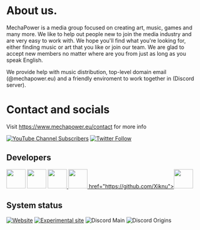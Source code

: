 # About us.
MechaPower is a media group focused on creating art, music, games and many more. We like to help out people new to join the media industry and are very easy to work with. We hope you'll find what you're looking for, either finding music or art that you like or join our team. We are glad to accept new members no matter where are you from just as long as you speak English.

We provide help with music distribution, top-level domain email (@mechapower.eu) and a friendly enviroment to work together in (Discord server).

# Contact and socials
Visit https://www.mechapower.eu/contact for more info

[![YouTube Channel Subscribers](https://img.shields.io/youtube/channel/subscribers/UCtjMF7cFmoYqavwRc-xdW3g?label=Subscribe)](https://www.youtube.com/channel/UCtjMF7cFmoYqavwRc-xdW3g?sub_confirmation=1) [![Twitter Follow](https://img.shields.io/twitter/follow/mechapowah?label=Follow)](https://twitter.com/mechapowah) 
## Developers 

<!-- DEVELOPERS-LIST:START - Do not remove or modify this section -->
<!-- prettier-ignore-start -->
<!-- markdownlint-disable -->
 <a href="https://github.com/ddomino007"><img src="https://avatars.githubusercontent.com/u/23064460?v=4" width="50" height="50" alt=""/></a> <a href="https://github.com/WhenDawnEnds"><img src="https://avatars.githubusercontent.com/u/38332833?v=4" width="50" height="50" alt=""/></a> <a href="https://github.com/MatroskaMods"><img src="https://avatars.githubusercontent.com/u/94531272?v=4" width="50" height="50" alt=""/> <a href="https://github.com/Btomaek"><img src="https://avatars.githubusercontent.com/u/68543859?v=4" width="50" height="50" alt=""/>
href="https://github.com/Xiknu"><img src="https://avatars.githubusercontent.com/u/115498625?v=4" width="50" height="50" alt=""/>
<!-- DEVELOPERS-LIST:END -->

## System status
[![Website](https://img.shields.io/website?down_message=offline&label=Main%20website&logo=googlecloud&up_message=online&url=https%3A%2F%2Fwww.mechapower.eu)](https://www.mechapower.eu)
[![Experimental site](https://img.shields.io/website?down_message=offline&label=Experimental%20site&logo=cloudflare&up_message=online&url=https%3A%2F%2Fexperimental.mechapower.eu)](https://experimental.mechapower.eu)
![Discord Main](https://img.shields.io/discord/677859688397930506?label=workplace&logo=discord&logoColor=white)
![Discord Origins](https://img.shields.io/discord/954744788089991188?label=Minecraft%20Origins%20SMP%20Community&logo=discord&logoColor=white)
